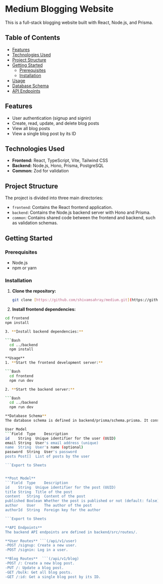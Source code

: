 # Medium Blogging Website

This is a full-stack blogging website built with React, Node.js, and Prisma.

## Table of Contents

- [Features](#features)
- [Technologies Used](#technologies-used)
- [Project Structure](#project-structure)
- [Getting Started](#getting-started)
  - [Prerequisites](#prerequisites)
  - [Installation](#installation)
- [Usage](#usage)
- [Database Schema](#database-schema)
- [API Endpoints](#api-endpoints)

## Features

- User authentication (signup and signin)
- Create, read, update, and delete blog posts
- View all blog posts
- View a single blog post by its ID

## Technologies Used

- **Frontend:** React, TypeScript, Vite, Tailwind CSS
- **Backend:** Node.js, Hono, Prisma, PostgreSQL
- **Common:** Zod for validation

## Project Structure

The project is divided into three main directories:

- `frontend`: Contains the React frontend application.
- `backend`: Contains the Node.js backend server with Hono and Prisma.
- `common`: Contains shared code between the frontend and backend, such as validation schemas.

## Getting Started

### Prerequisites

- Node.js
- npm or yarn

### Installation

1. **Clone the repository:**
   ```bash
   git clone [https://github.com/shivamsahray/medium.git](https://github.com/shivamsahray/medium.git)

2. **Install frontend dependencies:**

  ```Bash
  cd frontend
  npm install

3. **Install backend dependencies:**

  ```Bash
    cd ../backend
    npm install

**Usage**
1. **Start the frontend development server:**

  ```Bash
    cd frontend
    npm run dev

2. **Start the backend server:**

  ```Bash
    cd ../backend
    npm run dev

**Database Schema**
The database schema is defined in backend/prisma/schema.prisma. It consists of two models: User and Post.

User Model
  ```Field	Type	Description
  id	String	Unique identifier for the user (UUID)
  email	String	User's email address (unique)
  name	String	User's name (optional)
  password	String	User's password
  posts	Post[]	List of posts by the user

```Export to Sheets


**Post Model**
  ```Field	Type	Description
  id	String	Unique identifier for the post (UUID)
  title	String	Title of the post
  content	String	Content of the post
  published	Boolean	Whether the post is published or not (default: false)
  author	User	The author of the post
  authorId	String	Foreign key for the author

```Export to Sheets

**API Endpoints**
The backend API endpoints are defined in backend/src/routes/.

**User Routes** ```(/api/v1/user)
-POST /signup: Create a new user.
-POST /signin: Log in a user.

**Blog Routes**  ```(/api/v1/blog)
-POST /: Create a new blog post.
-PUT /: Update a blog post.
-GET /bulk: Get all blog posts.
-GET /:id: Get a single blog post by its ID.
